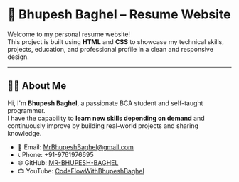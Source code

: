 # 💼 Bhupesh Baghel – Resume Website

Welcome to my personal resume website!  
This project is built using **HTML** and **CSS** to showcase my technical skills, projects, education, and professional profile in a clean and responsive design.

---

## 👨‍💻 About Me

Hi, I'm **Bhupesh Baghel**, a passionate BCA student and self-taught programmer.  
I have the capability to **learn new skills depending on demand** and continuously improve by building real-world projects and sharing knowledge.

- 📧 Email: [MrBhupeshBaghel@gmail.com](mailto:MrBhupeshBaghel@gmail.com)  
- 📞 Phone: +91-9761976695  
- 🌐 GitHub: [MR-BHUPESH-BAGHEL](https://github.com/MR-BHUPESH-BAGHEL)  
- 📺 YouTube: [CodeFlowWithBhupeshBaghel](https://www.youtube.com/@CodeFlowWithBhupeshBaghel)

